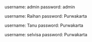   username: admin
  password: admin
  
username: Raihan
password: Purwakarta

  username: Tanu
  password: Purwakarta

username: selvisa
password: Purwakarta